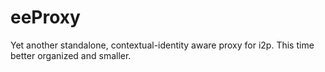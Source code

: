 # eeProxy
Yet another standalone, contextual-identity aware proxy for i2p. This time better organized and smaller.
